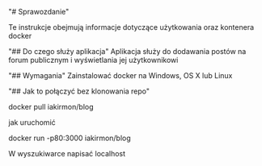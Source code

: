 "# Sprawozdanie" 

Te instrukcje obejmują informacje dotyczące użytkowania oraz kontenera docker

"## Do czego służy aplikacja"
Aplikacja służy do dodawania postów na forum publicznym i wyświetlania jej użytkownikowi

"## Wymagania"
Zainstalować docker na Windows, OS X lub Linux

"## Jak to połączyć bez klonowania repo"

docker pull iakirmon/blog

jak uruchomić

docker run -p80:3000 iakirmon/blog

W wyszukiwarce napisać localhost

